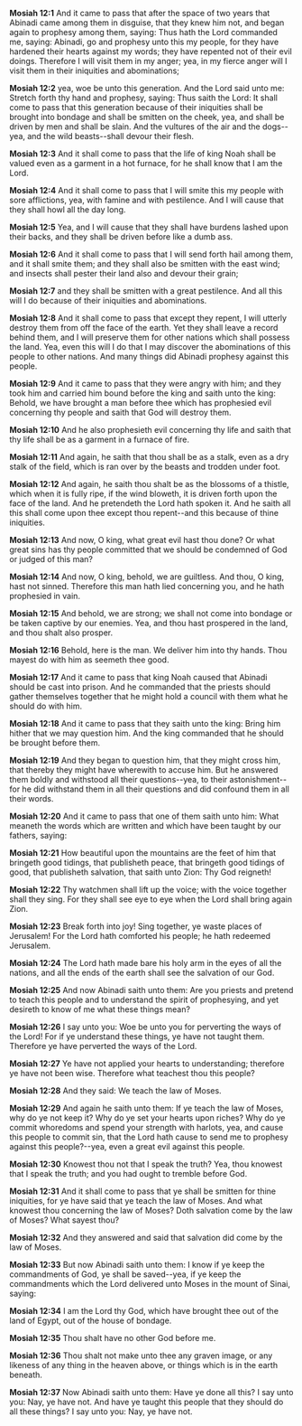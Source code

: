 **Mosiah 12:1** And it came to pass that after the space of two years that Abinadi came among them in disguise, that they knew him not, and began again to prophesy among them, saying: Thus hath the Lord commanded me, saying: Abinadi, go and prophesy unto this my people, for they have hardened their hearts against my words; they have repented not of their evil doings. Therefore I will visit them in my anger; yea, in my fierce anger will I visit them in their iniquities and abominations;

**Mosiah 12:2** yea, woe be unto this generation. And the Lord said unto me: Stretch forth thy hand and prophesy, saying: Thus saith the Lord: It shall come to pass that this generation because of their iniquities shall be brought into bondage and shall be smitten on the cheek, yea, and shall be driven by men and shall be slain. And the vultures of the air and the dogs--yea, and the wild beasts--shall devour their flesh.

**Mosiah 12:3** And it shall come to pass that the life of king Noah shall be valued even as a garment in a hot furnace, for he shall know that I am the Lord.

**Mosiah 12:4** And it shall come to pass that I will smite this my people with sore afflictions, yea, with famine and with pestilence. And I will cause that they shall howl all the day long.

**Mosiah 12:5** Yea, and I will cause that they shall have burdens lashed upon their backs, and they shall be driven before like a dumb ass.

**Mosiah 12:6** And it shall come to pass that I will send forth hail among them, and it shall smite them; and they shall also be smitten with the east wind; and insects shall pester their land also and devour their grain;

**Mosiah 12:7** and they shall be smitten with a great pestilence. And all this will I do because of their iniquities and abominations.

**Mosiah 12:8** And it shall come to pass that except they repent, I will utterly destroy them from off the face of the earth. Yet they shall leave a record behind them, and I will preserve them for other nations which shall possess the land. Yea, even this will I do that I may discover the abominations of this people to other nations. And many things did Abinadi prophesy against this people.

**Mosiah 12:9** And it came to pass that they were angry with him; and they took him and carried him bound before the king and saith unto the king: Behold, we have brought a man before thee which has prophesied evil concerning thy people and saith that God will destroy them.

**Mosiah 12:10** And he also prophesieth evil concerning thy life and saith that thy life shall be as a garment in a furnace of fire.

**Mosiah 12:11** And again, he saith that thou shall be as a stalk, even as a dry stalk of the field, which is ran over by the beasts and trodden under foot.

**Mosiah 12:12** And again, he saith thou shalt be as the blossoms of a thistle, which when it is fully ripe, if the wind bloweth, it is driven forth upon the face of the land. And he pretendeth the Lord hath spoken it. And he saith all this shall come upon thee except thou repent--and this because of thine iniquities.

**Mosiah 12:13** And now, O king, what great evil hast thou done? Or what great sins has thy people committed that we should be condemned of God or judged of this man?

**Mosiah 12:14** And now, O king, behold, we are guiltless. And thou, O king, hast not sinned. Therefore this man hath lied concerning you, and he hath prophesied in vain.

**Mosiah 12:15** And behold, we are strong; we shall not come into bondage or be taken captive by our enemies. Yea, and thou hast prospered in the land, and thou shalt also prosper.

**Mosiah 12:16** Behold, here is the man. We deliver him into thy hands. Thou mayest do with him as seemeth thee good.

**Mosiah 12:17** And it came to pass that king Noah caused that Abinadi should be cast into prison. And he commanded that the priests should gather themselves together that he might hold a council with them what he should do with him.

**Mosiah 12:18** And it came to pass that they saith unto the king: Bring him hither that we may question him. And the king commanded that he should be brought before them.

**Mosiah 12:19** And they began to question him, that they might cross him, that thereby they might have wherewith to accuse him. But he answered them boldly and withstood all their questions--yea, to their astonishment--for he did withstand them in all their questions and did confound them in all their words.

**Mosiah 12:20** And it came to pass that one of them saith unto him: What meaneth the words which are written and which have been taught by our fathers, saying:

**Mosiah 12:21** How beautiful upon the mountains are the feet of him that bringeth good tidings, that publisheth peace, that bringeth good tidings of good, that publisheth salvation, that saith unto Zion: Thy God reigneth!

**Mosiah 12:22** Thy watchmen shall lift up the voice; with the voice together shall they sing. For they shall see eye to eye when the Lord shall bring again Zion.

**Mosiah 12:23** Break forth into joy! Sing together, ye waste places of Jerusalem! For the Lord hath comforted his people; he hath redeemed Jerusalem.

**Mosiah 12:24** The Lord hath made bare his holy arm in the eyes of all the nations, and all the ends of the earth shall see the salvation of our God.

**Mosiah 12:25** And now Abinadi saith unto them: Are you priests and pretend to teach this people and to understand the spirit of prophesying, and yet desireth to know of me what these things mean?

**Mosiah 12:26** I say unto you: Woe be unto you for perverting the ways of the Lord! For if ye understand these things, ye have not taught them. Therefore ye have perverted the ways of the Lord.

**Mosiah 12:27** Ye have not applied your hearts to understanding; therefore ye have not been wise. Therefore what teachest thou this people?

**Mosiah 12:28** And they said: We teach the law of Moses.

**Mosiah 12:29** And again he saith unto them: If ye teach the law of Moses, why do ye not keep it? Why do ye set your hearts upon riches? Why do ye commit whoredoms and spend your strength with harlots, yea, and cause this people to commit sin, that the Lord hath cause to send me to prophesy against this people?--yea, even a great evil against this people.

**Mosiah 12:30** Knowest thou not that I speak the truth? Yea, thou knowest that I speak the truth; and you had ought to tremble before God.

**Mosiah 12:31** And it shall come to pass that ye shall be smitten for thine iniquities, for ye have said that ye teach the law of Moses. And what knowest thou concerning the law of Moses? Doth salvation come by the law of Moses? What sayest thou?

**Mosiah 12:32** And they answered and said that salvation did come by the law of Moses.

**Mosiah 12:33** But now Abinadi saith unto them: I know if ye keep the commandments of God, ye shall be saved--yea, if ye keep the commandments which the Lord delivered unto Moses in the mount of Sinai, saying:

**Mosiah 12:34** I am the Lord thy God, which have brought thee out of the land of Egypt, out of the house of bondage.

**Mosiah 12:35** Thou shalt have no other God before me.

**Mosiah 12:36** Thou shalt not make unto thee any graven image, or any likeness of any thing in the heaven above, or things which is in the earth beneath.

**Mosiah 12:37** Now Abinadi saith unto them: Have ye done all this? I say unto you: Nay, ye have not. And have ye taught this people that they should do all these things? I say unto you: Nay, ye have not.

